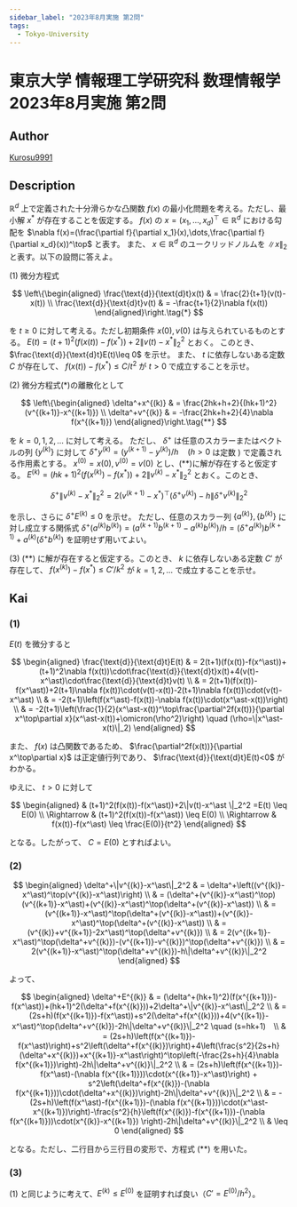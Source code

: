 ```yaml
---
sidebar_label: "2023年8月実施 第2問"
tags:
  - Tokyo-University
---
```

# 東京大学 情報理工学研究科 数理情報学 2023年8月実施 第2問

## **Author**
[Kurosu9991](https://github.com/Kurosu9991)

## **Description**
$\mathbb{R}^d$ 上で定義された十分滑らかな凸関数 $f(x)$ の最小化問題を考える。ただし、最小解 $x^{\ast}$ が存在することを仮定する。
$f(x)$ の $x=(x_1,\dots,x_d)^\top\in\mathbb{R}^d$ における勾配を $\nabla f(x)=(\frac{\partial f}{\partial x_1}(x),\dots,\frac{\partial f}{\partial x_d}(x))^\top$ と表す。
また、 $x\in\mathbb{R}^d$ のユークリッドノルムを $\|x\|_2$ と表す。以下の設問に答えよ。

(1) 微分方程式

$$
\left\{\begin{aligned}
  \frac{\text{d}}{\text{d}t}x(t) & = \frac{2}{t+1}(v(t)-x(t)) \\
  \frac{\text{d}}{\text{d}t}v(t) & = -\frac{t+1}{2}\nabla f(x(t))
\end{aligned}\right.\tag{*}
$$

を $t\geq 0$ に対して考える。ただし初期条件 $x(0),v(0)$ は与えられているものとする。
$E(t)=(t+1)^2(f(x(t))-f(x^\ast))+2\|v(t)-x^\ast \|_2^2$ とおく。
このとき、 $\frac{\text{d}}{\text{d}t}E(t)\leq 0$ を示せ。
また、 $t$ に依存しないある定数 $C$ が存在して、 $f(x(t))-f(x^\ast)\leq C/t^2$ が $t>0$ で成立することを示せ。

(2) 微分方程式(*)の離散化として

$$
\left\{\begin{aligned}
  \delta^+x^{(k)} & = \frac{2hk+h+2}{(hk+1)^2}(v^{(k+1)}-x^{(k+1)}) \\
  \delta^+v^{(k)} & = -\frac{2hk+h+2}{4}\nabla f(x^{(k+1)})
\end{aligned}\right.\tag{**}
$$

を $k=0,1,2,\dots$ に対して考える。
ただし、 $\delta^+$ は任意のスカラーまたはベクトルの列 $\{y^{(k)}\}$ に対して $\delta^+y^{(k)}=(y^{(k+1)}-y^{(k)})/h \quad (h>0$ は定数 $)$ で定義される作用素とする。
$x^{(0)}=x(0),v^{(0)}=v(0)$ とし、(**)に解が存在すると仮定する。
$E^{(k)}=(hk+1)^2(f(x^{(k)})-f(x^\ast))+2\|v^{(k)}-x^\ast \|_2^2$ とおく。このとき、

$$
\delta^+\|v^{(k)}-x^\ast \|_2^2=2(v^{(k+1)}-x^\ast)^\top(\delta^+v^{(k)})-h\|\delta^+v^{(k)}\|_2^2
$$

を示し、さらに $\delta^+E^{(k)}\leq 0$ を示せ。
ただし、任意のスカラー列 $\{a^{(k)}\},\{b^{(k)}\}$ に対し成立する関係式
$\delta^+(a^{(k)}b^{(k)})=(a^{(k+1)}b^{(k+1)}-a^{(k)}b^{(k)})/h=(\delta^+a^{(k)})b^{(k+1)}+a^{(k)}(\delta^+b^{(k)})$ を証明せず用いてよい。

(3) (**) に解が存在すると仮定する。このとき、 $k$ に依存しないある定数 $C'$ が存在して、 $f(x^{(k)})-f(x^\ast) \leq C'/k^2$ が $k=1,2,\dots$ で成立することを示せ。

## **Kai**
### (1)
$E(t)$ を微分すると

$$
\begin{aligned}
  \frac{\text{d}}{\text{d}t}E(t) 
  & = 2(t+1)(f(x(t))-f(x^\ast))+(t+1)^2\nabla f(x(t))\cdot\frac{\text{d}}{\text{d}t}x(t)+4(v(t)-x^\ast)\cdot\frac{\text{d}}{\text{d}t}v(t) \\
  & = 2(t+1)(f(x(t))-f(x^\ast))+2(t+1)\nabla f(x(t))\cdot(v(t)-x(t))-2(t+1)\nabla f(x(t))\cdot(v(t)-x^\ast) \\
  & = -2(t+1)\left(f(x^\ast)-f(x(t))-\nabla f(x(t))\cdot(x^\ast-x(t))\right) \\
  & = -2(t+1)\left(\frac{1}{2}(x^\ast-x(t))^\top\frac{\partial^2f(x(t))}{\partial x^\top\partial x}(x^\ast-x(t))+\omicron(\rho^2)\right) \quad (\rho=\|x^\ast-x(t)\|_2)
\end{aligned}
$$

また、 $f(x)$ は凸関数であるため、 $\frac{\partial^2f(x(t))}{\partial x^\top\partial x}$ は正定値行列であり、 $\frac{\text{d}}{\text{d}t}E(t)<0$ がわかる。

ゆえに、 $t>0$ に対して

$$
\begin{aligned}
              & (t+1)^2(f(x(t))-f(x^\ast))+2\|v(t)-x^\ast \|_2^2 =E(t) \leq E(0) \\
  \Rightarrow & (t+1)^2(f(x(t))-f(x^\ast)) \leq E(0) \\
  \Rightarrow & f(x(t))-f(x^\ast) \leq \frac{E(0)}{t^2}
\end{aligned}
$$

となる。したがって、 $C=E(0)$ とすればよい。

### (2)

$$
\begin{aligned}
  \delta^+\|v^{(k)}-x^\ast\|_2^2 
  & = \delta^+\left((v^{(k)}-x^\ast)^\top(v^{(k)}-x^\ast)\right) \\
  & = (\delta^+(v^{(k)}-x^\ast)^\top)(v^{(k+1)}-x^\ast)+(v^{(k)}-x^\ast)^\top(\delta^+(v^{(k)}-x^\ast)) \\
  & = (v^{(k+1)}-x^\ast)^\top(\delta^+(v^{(k)}-x^\ast))+(v^{(k)}-x^\ast)^\top(\delta^+(v^{(k)}-x^\ast)) \\
  & = (v^{(k)}+v^{(k+1)}-2x^\ast)^\top(\delta^+v^{(k)}) \\
  & = 2(v^{(k+1)}-x^\ast)^\top(\delta^+v^{(k)})-(v^{(k+1)}-v^{(k)})^\top(\delta^+v^{(k)}) \\
  & = 2(v^{(k+1)}-x^\ast)^\top(\delta^+v^{(k)})-h\|\delta^+v^{(k)}\|_2^2
\end{aligned}
$$

よって、

$$
\begin{aligned}
  \delta^+E^{(k)}
  & = (\delta^+(hk+1)^2)(f(x^{(k+1)})-f(x^\ast))+(hk+1)^2(\delta^+f(x^{(k)}))+2\delta^+\|v^{(k)}-x^\ast\|_2^2 \\
  & = (2s+h)(f(x^{(k+1)})-f(x^\ast))+s^2(\delta^+f(x^{(k)}))+4(v^{(k+1)}-x^\ast)^\top(\delta^+v^{(k)})-2h\|\delta^+v^{(k)}\|_2^2 \quad (s=hk+1)　\\
  & = (2s+h)\left(f(x^{(k+1)})-f(x^\ast)\right)+s^2\left(\delta^+f(x^{(k)})\right)+4\left(\frac{s^2}{2s+h}(\delta^+x^{(k)})+x^{(k+1)}-x^\ast\right)^\top\left(-\frac{2s+h}{4}\nabla f(x^{(k+1)})\right)-2h\|\delta^+v^{(k)}\|_2^2 \\
  & = (2s+h)\left(f(x^{(k+1)})-f(x^\ast)-(\nabla f(x^{(k+1)}))\cdot(x^{(k+1)}-x^\ast)\right) + s^2\left(\delta^+f(x^{(k)})-(\nabla f(x^{(k+1)}))\cdot(\delta^+x^{(k)})\right)-2h\|\delta^+v^{(k)}\|_2^2 \\
  & = -(2s+h)\left(f(x^\ast)-f(x^{(k+1)})-(\nabla f(x^{(k+1)}))\cdot(x^\ast-x^{(k+1)})\right)-\frac{s^2}{h}\left(f(x^{(k)})-f(x^{(k+1)})-(\nabla f(x^{(k+1)}))\cdot(x^{(k)}-x^{(k+1)}) \right)-2h\|\delta^+v^{(k)}\|_2^2 \\
  & \leq 0
\end{aligned}
$$

となる。ただし、二行目から三行目の変形で、方程式 (**) を用いた。

### (3)
(1) と同じように考えて、$E^{(k)} \leq E^{(0)}$ を証明すれば良い（$C'=E^{(0)}/h^2$）。
